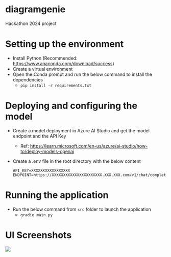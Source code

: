 # diagramgenie

Hackathon 2024 project
# Setting up the environment
- Install Python (Recommended: https://www.anaconda.com/download/success)
- Create a virtual environment
- Open the Conda prompt and run the below command to install the dependencies
  - `pip install -r requirements.txt`
# Deploying and configuring the model
- Create a model deployment in Azure AI Studio and get the model endpoint and the API Key
  - Ref: https://learn.microsoft.com/en-us/azure/ai-studio/how-to/deploy-models-openai
- Create a .env file in the root directory with the below content
  
  ```
  API_KEY=XXXXXXXXXXXXXXXXX
  ENDPOINT=https://XXXXXXXXXXXXXXXXXXXXXX.XXX.XXX.com/v1/chat/completions
# Running the application
- Run the below command from `src` folder to launch the application
  - `gradio main.py`
# UI Screenshots
![](assets/20240909_091631_ui_screen.png)
